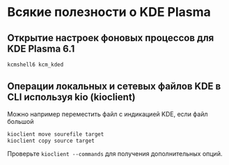 # Всякие полезности о KDE Plasma

## Открытие настроек фоновых процессов для KDE Plasma 6.1

```sh
kcmshell6 kcm_kded
```

## Операции локальных и сетевых файлов KDE в CLI используя kio (kioclient)

Можно например переместить файл с индикацией KDE, если файл большой

```sh
kioclient move sourefile target
kioclient copy source target
```

Проверьте `kioclient --commands` для получения дополнительных опций.
